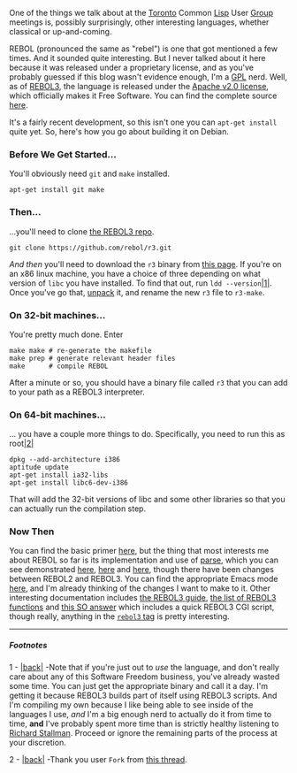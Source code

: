 One of the things we talk about at the [Toronto](http://www.lisptoronto.org/) Common [Lisp](http://lispwiki.inaimathi.ca/) User [Group](https://groups.google.com/forum/#!forum/toronto-lisp-users-group) meetings is, possibly surprisingly, other interesting languages, whether classical or up-and-coming.

REBOL (pronounced the same as "rebel") is one that got mentioned a few times. And it sounded quite interesting. But I never talked about it here because it was released under a proprietary license, and as you've probably guessed if this blog wasn't evidence enough, I'm a [GPL](http://www.gnu.org/licenses/gpl.html) nerd. Well, as of [REBOL3](http://www.rebol.com/rebol3/), the language is released under the [Apache v2.0 license](http://www.apache.org/licenses/LICENSE-2.0), which officially makes it Free Software. You can find the complete source [here](https://github.com/rebol/r3).

It's a fairly recent development, so this isn't one you can `apt-get install` quite yet. So, here's how you go about building it on Debian.

### Before We Get Started...

You'll obviously need `git` and `make` installed.

```shell
apt-get install git make
```

### Then...

...you'll need to clone [the REBOL3 repo](https://github.com/rebol/r3).

```shell
git clone https://github.com/rebol/r3.git
```

*And then* you'll need to download the `r3` binary from [this page](http://www.rebol.com/r3/downloads.html). If you're on an x86 linux machine, you have a choice of three depending on what version of `libc` you have installed. To find that out, run `ldd --version`<a name="note-Sat-Jul-20-204704EDT-2013"></a>[|1|](#foot-Sat-Jul-20-204704EDT-2013). Once you've go that, [unpack](https://github.com/Inaimathi/shell-ui/blob/master/python/unpack) it, and rename the new `r3` file to `r3-make`.

### On 32-bit machines...

You're pretty much done. Enter

```shell
make make # re-generate the makefile
make prep # generate relevant header files
make      # compile REBOL
```

After a minute or so, you should have a binary file called `r3` that you can add to your path as a REBOL3 interpreter.

### On 64-bit machines...

... you have a couple more things to do. Specifically, you need to run this as root<a name="note-Sat-Jul-20-204707EDT-2013"></a>[|2|](#foot-Sat-Jul-20-204707EDT-2013)

```shell
dpkg --add-architecture i386
aptitude update
apt-get install ia32-libs 
apt-get install libc6-dev-i386
```

That will add the 32-bit versions of libc and some other libraries so that you can actually run the compilation step.

### Now Then

You can find the basic primer [here](http://www.rebol.com/rebolsteps.html), but the thing that most interests me about REBOL so far is its implementation and use of [parse](http://www.rebol.com/r3/docs/functions/parse.html), which you can see demonstrated [here](http://rebol-land.blogspot.ca/2013/03/rebols-answer-to-regex-parse-and-rebol.html), [here](http://rebol.com/docs/core23/rebolcore-15.html) and [here](http://recoding.blogspot.in/2013/02/looking-to-learn-something-new-try-rebol.html), though there have been changes between REBOL2 and REBOL3. You can find the appropriate Emacs mode [here](http://www.rebol.com/tools/rebol.el), and I'm already thinking of the changes I want to make to it. Other interesting documentation includes [the REBOL3 guide](http://www.rebol.com/r3/docs/guide.html), [the list of REBOL3 functions](http://www.rebol.com/r3/docs/functions.html) and [this SO answer](http://stackoverflow.com/a/14184638) which includes a quick REBOL3 CGI script, though really, anything in the [`rebol3` tag](http://stackoverflow.com/questions/tagged/rebol3) is pretty interesting.

* * *
##### Footnotes
1 - <a name="foot-Sat-Jul-20-204704EDT-2013"></a>[|back|](#note-Sat-Jul-20-204704EDT-2013) -Note that if you're just out to *use* the language, and don't really care about any of this Software Freedom business, you've already wasted some time. You can just get the appropriate binary and call it a day. I'm getting it because REBOL3 builds part of itself using REBOL3 scripts. And I'm compiling my own because I like being able to see inside of the languages I use, *and* I'm a big enough nerd to actually do it from time to time, **and** I've probably spent more time than is strictly healthy listening to [Richard Stallman](http://www.youtube.com/watch?v=SNBMdDaYhZA). Proceed or ignore the remaining parts of the process at your discretion.

2 - <a name="foot-Sat-Jul-20-204707EDT-2013"></a>[|back|](#note-Sat-Jul-20-204707EDT-2013) -Thank you user `Fork` from [this thread](http://www.rebol.com/cgi-bin/blog.r?view=0519).
